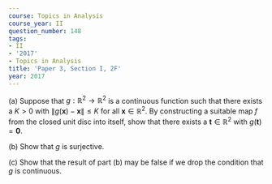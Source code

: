 ```yaml
---
course: Topics in Analysis
course_year: II
question_number: 148
tags:
- II
- '2017'
- Topics in Analysis
title: 'Paper 3, Section I, 2F'
year: 2017
---
```




(a) Suppose that $g: \mathbb{R}^{2} \rightarrow \mathbb{R}^{2}$ is a continuous function such that there exists a $K>0$ with $\|g(\mathbf{x})-\mathbf{x}\| \leqslant K$ for all $\mathbf{x} \in \mathbb{R}^{2}$. By constructing a suitable map $f$ from the closed unit disc into itself, show that there exists a $\mathbf{t} \in \mathbb{R}^{2}$ with $g(\mathbf{t})=\mathbf{0}$.

(b) Show that $g$ is surjective.

(c) Show that the result of part (b) may be false if we drop the condition that $g$ is continuous.